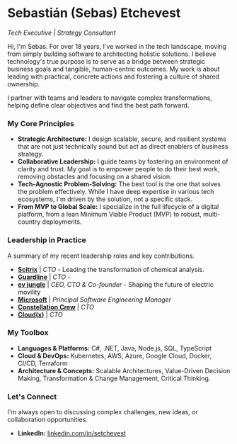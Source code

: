# Sebastián (Sebas) Etchevest
*Tech Executive | Strategy Consultant*

Hi, I'm Sebas. For over 18 years, I've worked in the tech landscape, moving from simply building software to architecting holistic solutions. I believe technology's true purpose is to serve as a bridge between strategic business goals and tangible, human-centric outcomes. My work is about leading with practical, concrete actions and fostering a culture of shared ownership.

I partner with teams and leaders to navigate complex transformations, helping define clear objectives and find the best path forward.

### My Core Principles

*   **Strategic Architecture:** I design scalable, secure, and resilient systems that are not just technically sound but act as direct enablers of business strategy.
*   **Collaborative Leadership:** I guide teams by fostering an environment of clarity and trust. My goal is to empower people to do their best work, removing obstacles and focusing on a shared vision.
*   **Tech-Agnostic Problem-Solving:** The best tool is the one that solves the problem effectively. While I have deep expertise in various tech ecosystems, I'm driven by the solution, not a specific stack.
*   **From MVP to Global Scale:** I specialize in the full lifecycle of a digital platform, from a lean Minimum Viable Product (MVP) to robust, multi-country deployments.

### Leadership in Practice

A summary of my recent leadership roles and key contributions.

*   **[Scitrix](https://www.scitrix.tech)** | *CTO* - Leading the transformation of chemical analysis.
*   **[Guardline](https://www.guardline.io)** | *CTO* - 
*   **[ev jungle](https://www.evjungle.com)** | *CEO, CTO & Co-founder* - Shaping the future of electric movility
*   **[Microsoft](https://www.microsoft.com)** | *Principal Software Engineering Manager*
*   **[Constellation Crew](https://www.constellationcrew.com/)** | *CTO*
*   **[Cloud(x)](https://www.cloudx.com/)** | *CTO*

### My Toolbox

*   **Languages & Platforms:** C#, .NET, Java, Node.js, SQL, TypeScript
*   **Cloud & DevOps:** Kubernetes, AWS, Azure, Google Cloud, Docker, CI/CD, Terraform
*   **Architecture & Concepts:** Scalable Architectures, Value-Driven Decision Making, Transformation & Change Management, Critical Thinking.

### Let's Connect

I'm always open to discussing complex challenges, new ideas, or collaboration opportunities.

*   **LinkedIn:** [linkedin.com/in/setchevest](https://linkedin.com/in/setchevest)
